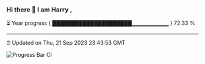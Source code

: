 ### Hi there 👋 I am Harry , 

⏳ Year progress { █████████████████████▁▁▁▁▁▁▁▁▁ } 72.33 %

---

⏰ Updated on Thu, 21 Sep 2023 23:43:53 GMT

![Progress Bar CI](https://github.com/duykhang68/duykhang68/workflows/Progress%20Bar%20CI/badge.svg)
